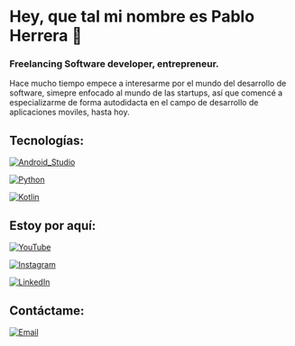 # Hey, que tal mi nombre es Pablo Herrera 🖖


### Freelancing Software developer, entrepreneur.


Hace mucho tiempo empece a interesarme por el mundo del desarrollo de software, simepre enfocado al mundo de las startups, así que comencé a especializarme de forma autodidacta en el campo de desarrollo de aplicaciones moviles, hasta hoy.


## Tecnologías:


[![Android_Studio](https://img.shields.io/badge/Android_Studio-3DDC84?style=for-the-badge&logo=android-studio&logoColor=white&labelColor=101010)]()
</br>


[![Python](https://img.shields.io/badge/Python-yellow?style=for-the-badge&logo=python&logoColor=white&labelColor=101010)]()
</br>


[![Kotlin](https://img.shields.io/badge/Kotlin-0095D5?style=for-the-badge&logo=kotlin&logoColor=white&labelColor=101010)]()
</br>


## Estoy por aquí:


[![YouTube](https://img.shields.io/badge/YouTube-Paul_Herrer-FF0000?style=for-the-badge&logo=youtube&logoColor=white&labelColor=101010)](https://www.youtube.com/@PaulHerrer)
</br>


[![Instagram](https://img.shields.io/badge/Instagram-@proyectostartup-E4405F?style=for-the-badge&logo=instagram&logoColor=white&labelColor=101010)](https://www.instagram.com/proyectostartup/)
</br>


[![LinkedIn](https://img.shields.io/badge/LinkedIn-Pablo_Herrera-0077B5?style=for-the-badge&logo=linkedin&logoColor=white&labelColor=101010)](https://www.linkedin.com/in/pablo-herrera-gonz%C3%A1lez-448794266/)
</br>


## Contáctame:


[![Email](https://img.shields.io/badge/proyectostartup@gmail.com-email-D14836?style=for-the-badge&logo=gmail&logoColor=white&labelColor=101010)](mailto:proyectostartup@gmail.com)
</br>

